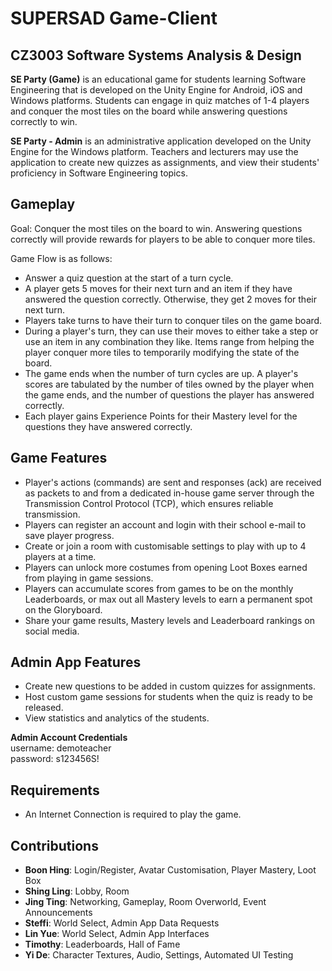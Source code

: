 # SUPERSAD Game-Client

## CZ3003 Software Systems Analysis & Design
**SE Party (Game)** is an educational game for students learning Software Engineering that is developed on the Unity Engine for Android, iOS and Windows platforms. Students can engage in quiz matches of 1-4 players and conquer the most tiles on the board while answering questions correctly to win.

**SE Party - Admin** is an administrative application developed on the Unity Engine for the Windows platform. Teachers and lecturers may use the application to create new quizzes as assignments, and view their students' proficiency in Software Engineering topics.


## Gameplay
Goal: Conquer the most tiles on the board to win. Answering questions correctly will provide rewards for players to be able to conquer more tiles.

Game Flow is as follows:
- Answer a quiz question at the start of a turn cycle.
- A player gets 5 moves for their next turn and an item if they have answered the question correctly. Otherwise, they get 2 moves for their next turn.
- Players take turns to have their turn to conquer tiles on the game board.
- During a player's turn, they can use their moves to either take a step or use an item in any combination they like. Items range from helping the player conquer more tiles to temporarily modifying the state of the board.
- The game ends when the number of turn cycles are up. A player's scores are tabulated by the number of tiles owned by the player when the game ends, and the number of questions the player has answered correctly.
- Each player gains Experience Points for their Mastery level for the questions they have answered correctly.


## Game Features
- Player's actions (commands) are sent and responses (ack) are received as packets to and from a dedicated in-house game server through the Transmission Control Protocol (TCP), which ensures reliable transmission.
- Players can register an account and login with their school e-mail to save player progress.
- Create or join a room with customisable settings to play with up to 4 players at a time.
- Players can unlock more costumes from opening Loot Boxes earned from playing in game sessions.
- Players can accumulate scores from games to be on the monthly Leaderboards, or max out all Mastery levels to earn a permanent spot on the Gloryboard.
- Share your game results, Mastery levels and Leaderboard rankings on social media.


## Admin App Features
- Create new questions to be added in custom quizzes for assignments.
- Host custom game sessions for students when the quiz is ready to be released.
- View statistics and analytics of the students.

**Admin Account Credentials**  
username: demoteacher  
password: s123456S!

## Requirements
- An Internet Connection is required to play the game.


## Contributions
- **Boon Hing**: Login/Register, Avatar Customisation, Player Mastery, Loot Box
- **Shing Ling**: Lobby, Room
- **Jing Ting**: Networking, Gameplay, Room Overworld, Event Announcements
- **Steffi**: World Select, Admin App Data Requests
- **Lin Yue**: World Select, Admin App Interfaces
- **Timothy**: Leaderboards, Hall of Fame
- **Yi De**: Character Textures, Audio, Settings, Automated UI Testing